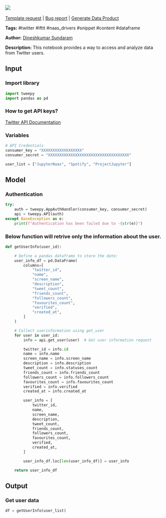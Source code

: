 <a href="https://app.naas.ai/user-redirect/naas/downloader?url=https://raw.githubusercontent.com/jupyter-naas/awesome-notebooks/master/Twitter/Twitter_Get_user_data.ipynb" target="_parent"><img src="https://naasai-public.s3.eu-west-3.amazonaws.com/open_in_naas.svg"/></a><br><br><a href="https://github.com/jupyter-naas/awesome-notebooks/issues/new?assignees=&labels=&template=template-request.md&title=Tool+-+Action+of+the+notebook+">Template request</a> | <a href="https://github.com/jupyter-naas/awesome-notebooks/issues/new?assignees=&labels=bug&template=bug_report.md&title=Twitter+-+Get+user+data:+Error+short+description">Bug report</a> | <a href="https://app.naas.ai/user-redirect/naas/downloader?url=https://raw.githubusercontent.com/jupyter-naas/awesome-notebooks/master/Naas/Naas_Start_data_product.ipynb" target="_parent">Generate Data Product</a>

**Tags:** #twitter #ifttt #naas_drivers #snippet #content #dataframe

**Author:** [Dineshkumar Sundaram](https://github.com/dineshh912)

**Description:** This notebook provides a way to access and analyze data from Twitter users.

## Input

### Import library


```python
import tweepy
import pandas as pd
```

### How to get API keys?

[Twitter API Documentation](https://developer.twitter.com/en/docs/getting-started)

### Variables


```python
# API Credentials
consumer_key = "XXXXXXXXXXXXXXXXXX"
consumer_secret = "XXXXXXXXXXXXXXXXXXXXXXXXXXXXXXXXXXXX"
```


```python
user_list = ["JupyterNaas", "Spotify", "ProjectJupyter"]
```

## Model

### Authentication


```python
try:
    auth = tweepy.AppAuthHandler(consumer_key, consumer_secret)
    api = tweepy.API(auth)
except BaseException as e:
    print(f"Authentication has been failed due to -{str(e)}")
```

### Below function will retrive only the information about the user.


```python
def getUserInfo(user_id):

    # Define a pandas dataframe to store the date:
    user_info_df = pd.DataFrame(
        columns=[
            "twitter_id",
            "name",
            "screen_name",
            "description",
            "tweet_count",
            "friends_count",
            "followers_count",
            "favourites_count",
            "verified",
            "created_at",
        ]
    )

    # Collect userinformation using get_user
    for user in user_id:
        info = api.get_user(user)  # Get user information request

        twitter_id = info.id
        name = info.name
        screen_name = info.screen_name
        description = info.description
        tweet_count = info.statuses_count
        friends_count = info.friends_count
        followers_count = info.followers_count
        favourites_count = info.favourites_count
        verified = info.verified
        created_at = info.created_at

        user_info = [
            twitter_id,
            name,
            screen_name,
            description,
            tweet_count,
            friends_count,
            followers_count,
            favourites_count,
            verified,
            created_at,
        ]

        user_info_df.loc[len(user_info_df)] = user_info

    return user_info_df
```

## Output

### Get user data


```python
df = getUserInfo(user_list)
```
